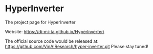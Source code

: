 # HyperInverter
The project page for HyperInverter

Website: https://di-mi-ta.github.io/HyperInverter/

The official source code would be released at: https://github.com/VinAIResearch/hyper-inverter.git 
Please stay tuned!
